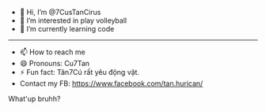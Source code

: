 - 👋 Hi, I’m @7CusTanCirus
- 👀 I’m interested in play volleyball
- 🌱 I’m currently learning code
- ----
- 📫 How to reach me 
- 😄 Pronouns: Cu7Tan
- ⚡ Fun fact: Tân7Cú rất yêu động vật.
- Contact my FB: https://www.facebook.com/tan.hurican/
<!---
7CusTanCirus/7CusTanCirus is a ✨ special ✨ repository because its `README.md` (this file) appears on your GitHub profile.
You can click the Preview link to take a look at your changes.
--->What'up bruhh?
